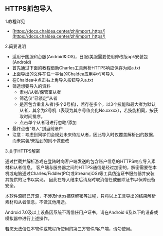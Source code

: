 ## HTTPS抓包导入

1.教程详见

- [https://docs.chaldea.center/zh/import_https/](https://docs.chaldea.center/zh/import_https/)

2.简要说明

- 适用于国服和台服(Android&iOS)，日服/美服需要使用修改版apk安装包(Android)
- 首先通过下面的教程借助Charles工具解析HTTPS响应保存为如a.txt
- 上面导出的文件在任一平台的Chaldea应用中均可导入
- 在Chaldea中点击右上角导入按钮导入a.txt
- 筛选想要导入的资料
    - 素材/从者/保管室从者
    - 筛选仅“已锁定”从者
    - 是否包含重复从者(多个2号机)，若存在多个，以3个技能和最大者为默认从者，其余为2号机（表现为其序号值变化No.xxxxx），若技能相同，按获取时间排序。
    - 点击单个从者可进行忽略/添加
- 最终点击“导入”到当前账户
- 注意：考虑到同学们会规划未来待抽从者，因此导入时仅覆盖解析出的数据，而未实装/未抽到的则不做更改

3.关于HTTPS解密

通过拦截并解析游戏在登陆时向客户端发送的包含账户信息的HTTPS响应导入素材和从者信息。 客户端与服务器之间的HTTPS通信是经过加密的，解密需要在本机或电脑通过Charles/Fiddler(PC)或Stream(iOS)等工具伪造证书服务器并安装其提供的证书以实现。 因此在导入结束后请及时取消信任或删除证书以保障设备安全。

本软件源码已开源，不涉及https捕获解密等过程，只将以上工具导出的结果解析素材和从者信息，不做其他用途。

Android 7.0及以上设备因系统不再信任用户证书，请在Android 6及以下的设备或模拟器中进行上述操作。

若您无法信任本软件或教程所使用的第三方软件/客户端，请勿使用。
